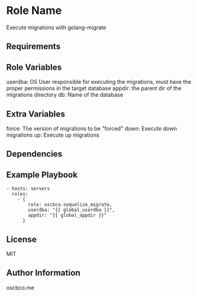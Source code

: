 Role Name
=========

Execute migrations with golang-migrate

Requirements
------------

Role Variables
--------------

userdba: OS User responsible for executing the migrations, must have the proper permissions in the target database
appdir: the parent dir of the migrations directory
db: Name of the database

Extra Variables
---------------
force: The version of migrations to be "forced"
down: Execute down migrations
up: Execute up migrations

Dependencies
------------

Example Playbook
----------------

    - hosts: servers
      roles:
        - {
            role: oscbco.sequelize_migrate,
            userdba: "{{ global_userdba }}",
            appdir: "{{ global_appdir }}"
          }

License
-------

MIT

Author Information
------------------

oscbco.me
